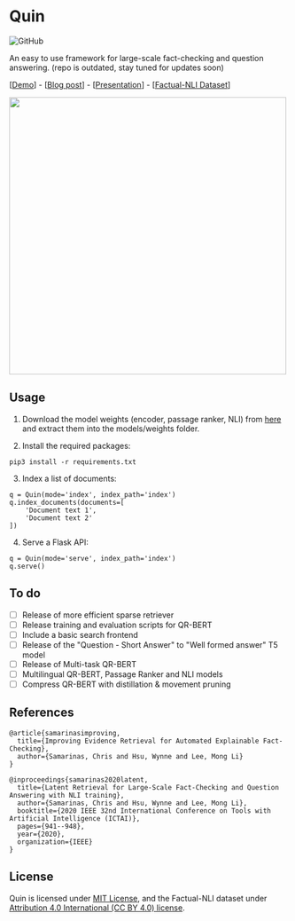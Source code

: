 # Quin
![GitHub](https://img.shields.io/github/license/algoprog/Quin)

An easy to use framework for large-scale fact-checking and question answering. (repo is outdated, stay tuned for updates soon)

[<a href="https://quin.algoprog.com">Demo</a>] - [<a href="https://towardsdatascience.com/building-a-semantic-search-engine-for-large-scale-fact-checking-and-question-answering-9aa356632432">Blog post</a>] - [<a href="https://docs.google.com/presentation/d/1QpDF4xWgLSF-2DC1q5M_9MN7pASn-2T6NgKkhJ-NTZ8/edit?usp=sharing">Presentation</a>] - [<a href="https://archive.org/details/factual-nli">Factual-NLI Dataset</a>]

<img src="https://miro.medium.com/max/1400/1*-LaR_PfEbfJcH_BpD0Sptg.png" width="500"/>

## Usage

1) Download the model weights (encoder, passage ranker, NLI) from <a href="https://drive.google.com/file/d/1dBMCxa7xYvGNMZGyonOQO1nyoB_CgXAe/view?usp=sharing">here</a> and extract them into the models/weights folder.

2) Install the required packages:
```
pip3 install -r requirements.txt
```

3) Index a list of documents:
```python3
q = Quin(mode='index', index_path='index')
q.index_documents(documents=[
    'Document text 1',
    'Document text 2'
])
```

4) Serve a Flask API:
```python3
q = Quin(mode='serve', index_path='index')
q.serve()
```

## To do

- [ ] Release of more efficient sparse retriever
- [ ] Release training and evaluation scripts for QR-BERT
- [ ] Include a basic search frontend
- [ ] Release of the "Question - Short Answer" to "Well formed answer" T5 model
- [ ] Release of Multi-task QR-BERT
- [ ] Multilingual QR-BERT, Passage Ranker and NLI models
- [ ] Compress QR-BERT with distillation & movement pruning

## References

```
@article{samarinasimproving,
  title={Improving Evidence Retrieval for Automated Explainable Fact-Checking},
  author={Samarinas, Chris and Hsu, Wynne and Lee, Mong Li}
}

@inproceedings{samarinas2020latent,
  title={Latent Retrieval for Large-Scale Fact-Checking and Question Answering with NLI training},
  author={Samarinas, Chris and Hsu, Wynne and Lee, Mong Li},
  booktitle={2020 IEEE 32nd International Conference on Tools with Artificial Intelligence (ICTAI)},
  pages={941--948},
  year={2020},
  organization={IEEE}
}
```

## License

Quin is licensed under <a href="https://github.com/algoprog/Quin/blob/master/LICENSE">MIT License</a>, and the Factual-NLI dataset under <a href="https://creativecommons.org/licenses/by/4.0/">Attribution 4.0 International (CC BY 4.0) license</a>.
